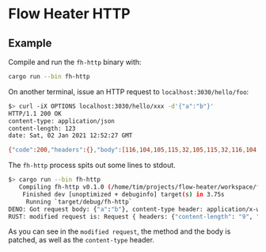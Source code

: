 # Flow Heater HTTP

## Example

Compile and run the `fh-http` binary with:

```bash
cargo run --bin fh-http
```

On another terminal, issue an HTTP request to `localhost:3030/hello/foo`:

```bash
$> curl -iX OPTIONS localhost:3030/hello/xxx -d'{"a":"b"}'                                                                                0 < 13:51:42
HTTP/1.1 200 OK
content-type: application/json
content-length: 123
date: Sat, 02 Jan 2021 12:52:27 GMT

{"code":200,"headers":{},"body":[116,104,105,115,32,105,115,32,116,104,101,32,112,97,116,99,104,101,100,32,98,111,100,121]}
```

The `fh-http` process spits out some lines to stdout.
```bash
$> cargo run --bin fh-http                                                                                130 < 13:52:20
   Compiling fh-http v0.1.0 (/home/tim/projects/flow-heater/workspace/fh-http)
    Finished dev [unoptimized + debuginfo] target(s) in 3.75s
     Running `target/debug/fh-http`
DENO: Got request body: {"a":"b"}, content-type header: application/x-www-form-urlencoded, method: OPTIONS
RUST: modified request is: Request { headers: {"content-length": "9", "user-agent": "curl/7.58.0", "accept": "*/*", "content-type": "application/json", "host": "localhost:3030"}, body: "this is the patched body", method: "POST", path: "/hello/xxx", query: "" }
```

As you can see in the `modified request`, the method and the body is patched, as well as the `content-type` header.